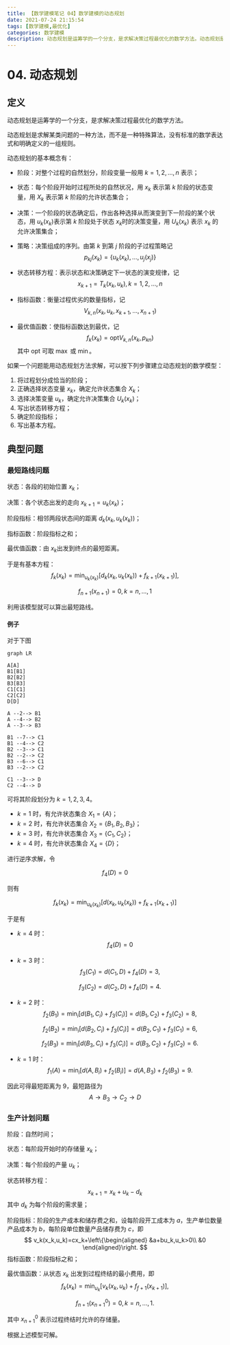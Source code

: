 ```yaml
---
title: 【数学建模笔记 04】数学建模的动态规划
date: 2021-07-24 21:15:54
tags: [数学建模,最优化]
categories: 数学建模
description: 动态规划是运筹学的一个分支，是求解决策过程最优化的数学方法。动态规划是求解某类问题的一种方法，而不是一种特殊算法，没有标准的数学表达式和明确定义的一组规则。本文主要介绍动态规划的定义、典型问题、最短路线问题、生产计划问题等内容。
---
```


# 04. 动态规划

## 定义

动态规划是运筹学的一个分支，是求解决策过程最优化的数学方法。

动态规划是求解某类问题的一种方法，而不是一种特殊算法，没有标准的数学表达式和明确定义的一组规则。

动态规划的基本概念有：

- 阶段：对整个过程的自然划分，阶段变量一般用 $k=1,2,\dots,n$ 表示；

- 状态：每个阶段开始时过程所处的自然状况，用 $x_k$ 表示第 $k$ 阶段的状态变量，用 $X_k$ 表示第 $k$ 阶段的允许状态集合；

- 决策：一个阶段的状态确定后，作出各种选择从而演变到下一阶段的某个状态，用 $u_k(x_k)$​ 表示第 $k$​ 阶段处于状态 $x_k$​ 时的决策变量，用 $U_k(x_k)$ 表示 $x_k$ 的允许决策集合；

- 策略：决策组成的序列。由第 $k$ 到第 $j$​ 阶段的子过程策略记
  $$
  p_{kj}(x_k)=\{u_k(x_k),\dots,u_j(x_j)\}
  $$

- 状态转移方程：表示状态和决策确定下一状态的演变规律，记
  $$
  x_{k+1}=T_k(x_k,u_k),k=1,2,\dots,n
  $$

- 指标函数：衡量过程优劣的数量指标，记
  $$
  V_{k,n}(x_k,u_k,x_{k+1},\dots,x_{n+1})
  $$

- 最优值函数：使指标函数达到最优，记
  $$
  f_k(x_k)=\text{opt}V_{k,n}(x_k,p_{kn})
  $$
  其中 $\text{opt}$ 可取 $\max$ 或 $\min$。

如果一个问题能用动态规划方法求解，可以按下列步骤建立动态规划的数学模型：

1. 将过程划分成恰当的阶段；
2. 正确选择状态变量 $x_k$，确定允许状态集合 $X_k$；
3. 选择决策变量 $u_k$，确定允许决策集合 $U_k(x_k)$；
4. 写出状态转移方程；
5. 确定阶段指标；
6. 写出基本方程。

## 典型问题

### 最短路线问题

状态：各段的初始位置 $x_k$；

决策：各个状态出发的走向 $x_{k+1}=u_k(x_k)$；

阶段指标：相邻两段状态间的距离 $d_k(x_k,u_k(x_k))$；

指标函数：阶段指标之和；

最优值函数：由 $x_k$​ 出发到终点的最短距离。

于是有基本方程：
$$
f_k(x_k)=\min_{u_k(x_k)}[d_k(x_k,u_k(x_k))+f_{k+1}(x_{k+1})],
$$

$$
f_{n+1}(x_{n+1})=0,k=n,\dots,1
$$

利用该模型就可以算出最短路线。

#### 例子

对于下图

```mermaid
graph LR

A[A]
B1[B1]
B2[B2]
B3[B3]
C1[C1]
C2[C2]
D[D]

A --2--> B1
A --4--> B2
A --3--> B3

B1 --7--> C1
B1 --4--> C2
B2 --3--> C1
B2 --2--> C2
B3 --6--> C1
B3 --2--> C2

C1 --3--> D
C2 --4--> D
```

可将其阶段划分为 $k=1,2,3,4$。

- $k=1$ 时，有允许状态集合 $X_1=\{A\}$；
- $k=2$ 时，有允许状态集合 $X_2=\{B_1,B_2,B_3\}$；
- $k=3$ 时，有允许状态集合 $X_3=\{C_1,C_2\}$；
- $k=4$ 时，有允许状态集合 $X_4=\{D\}$；

进行逆序求解，令

$$
f_4(D)=0
$$

则有

$$
f_k(x_k)=\min_{u_k(x_k)}[d(x_k,u_k(x_k))+f_{k+1}(x_{k+1})]
$$

于是有

- $k=4$ 时：
  $$
  f_4(D)=0
  $$
  
- $k=3$​ 时：
  $$
  f_3(C_1)=d(C_1,D)+f_4(D)=3,
  $$
  
  $$
  f_3(C_2)=d(C_2,D)+f_4(D)=4.
  $$
  
   
  
- $k=2$ 时：
  $$
  f_2(B_1)=\min_{i}[d(B_1,C_i)+f_3(C_i)]=d(B_1,C_2)+f_3(C_2)=8,
  $$

  $$
  f_2(B_2)=\min_{i}[d(B_2,C_i)+f_3(C_i)]=d(B_2,C_1)+f_3(C_1)=6,
  $$

  $$
  f_2(B_3)=\min_{i}[d(B_3,C_i)+f_3(C_i)]=d(B_3,C_2)+f_3(C_2)=6.
  $$

- $k=1$ 时：
  $$
  f_1(A)=\min_{i}[d(A,B_i)+f_2(B_i)]=d(A,B_3)+f_2(B_3)=9.
  $$

因此可得最短距离为 9，最短路径为
$$
A\to B_3\to C_2\to D
$$

### 生产计划问题

阶段：自然时间；

状态：每阶段开始时的存储量 $x_k$；

决策：每个阶段的产量 $u_k$；

状态转移方程：
$$
x_{k+1}=x_k+u_k-d_k
$$
其中 $d_k$ 为每个阶段的需求量；

阶段指标：阶段的生产成本和储存费之和，设每阶段开工成本为 $a$，生产单位数量产品成本为 $b$，每阶段单位数量产品储存费为 $c$，即
$$
v_k(x_k,u_k)=cx_k+\left\{\begin{aligned}
&a+bu_k,u_k>0\\
&0
\end{aligned}\right.
$$
指标函数：阶段指标之和；

最优值函数：从状态 $x_k$ 出发到过程终结的最小费用，即
$$
f_k(x_k)=\min_{u_k}[v_k(x_k,u_k)+f_{f+1}(x_{k+1})],
$$

$$
f_{n+1}(x_{n+1}^0)=0,k=n,\dots,1.
$$

其中 $x_{n+1}^0$ 表示过程终结时允许的存储量。

根据上述模型可解。